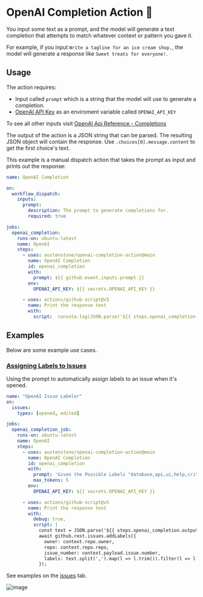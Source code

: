# OpenAI Completion Action 🤖
You input some text as a prompt, and the model will generate a text completion that attempts to match whatever context or pattern you gave it.

For example, if you input
`Write a tagline for an ice cream shop.`, the model will generate a response like `Sweet treats for everyone!`.

## Usage
The action requires: 
- Input called `prompt` which is a string that the model will use to generate a completion.
- [OpenAI API Key](https://beta.openai.com/account/api-keys) as an enviroment variable called `OPENAI_API_KEY`

To see all other inputs visit [OpenAI Api Reference - Completions](https://beta.openai.com/docs/api-reference/completions/create)

The output of the action is a JSON string that can be parsed. The resulting JSON object will contain the response. Use `.choices[0].message.content` to get the first choice's text.

This example is a manual dispatch action that takes the prompt as input and prints out the response:
```yml
name: OpenAI Completion

on:
  workflow_dispatch:
    inputs:
      prompt:
        description: The prompt to generate completions for.
        required: true

jobs:
  openai_completion:
    runs-on: ubuntu-latest
    name: OpenAI
    steps:
      - uses: austenstone/openai-completion-action@main
        name: OpenAI Completion
        id: openai_completion
        with:
          prompt: ${{ github.event.inputs.prompt }}
        env:
          OPENAI_API_KEY: ${{ secrets.OPENAI_API_KEY }}

      - uses: actions/github-script@v5
        name: Print the response text
        with:
          script:  console.log(JSON.parse('${{ steps.openai_completion.outputs.response }}').choices[0].message.content)
```

## Examples
Below are some example use cases.

### [Assigning Labels to Issues](https://github.com/austenstone/openai-completion-action/blob/main/.github/workflows/issue-labeler.yml)
Using the prompt to automatically assign labels to an issue when it's opened.

```yml
name: "OpenAI Issue Labeler"
on:
  issues:
    types: [opened, edited]

jobs:
  openai_completion_job:
    runs-on: ubuntu-latest
    name: OpenAI
    steps:
      - uses: austenstone/openai-completion-action@main
        name: OpenAI Completion
        id: openai_completion
        with:
          prompt: 'Given the Possible Labels "database,api,ui,help,critical,permission,feature,bug,cleanup,algo,funny,idea" what are the best 3 labels for "${{ github.event.issue.title }}" and "${{ github.event.issue.body }}" in a csv list?'
          max_tokens: 5
        env:
          OPENAI_API_KEY: ${{ secrets.OPENAI_API_KEY }}

      - uses: actions/github-script@v5
        name: Print the response text
        with:
          debug: true,
          script: |
            const text = JSON.parse('${{ steps.openai_completion.outputs.response }}').choices[0].message.content
            await github.rest.issues.addLabels({
              owner: context.repo.owner,
              repo: context.repo.repo,
              issue_number: context.payload.issue.number,
              labels: text.split(',').map(l => l.trim()).filter(l => l.length > 0)
            });
```
See examples on the [issues](https://github.com/austenstone/openai-completion-action/issues) tab.

![image](https://user-images.githubusercontent.com/22425467/151470678-7f59d9ca-405a-4ed6-ae44-7cbca133033c.png)
